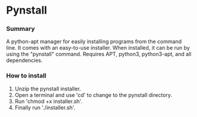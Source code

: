 # Pynstall

### Summary
A python-apt manager for easily installing programs from the command line.
It comes with an easy-to-use installer.
When installed, it can be run by using the "pynstall" command.
Requires APT, python3, python3-apt, and all dependencies.

### How to install
1. Unzip the pynstall installer.
2. Open a terminal and use 'cd' to change to the pynstall directory.
3. Run 'chmod +x installer.sh'.
4. Finally run './installer.sh'.
